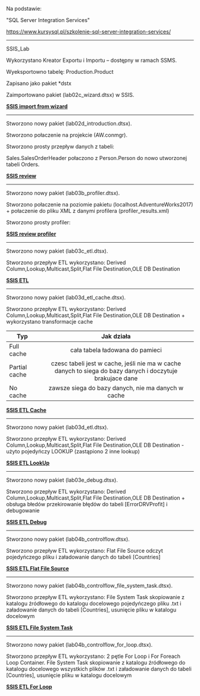 Na podstawie:

"SQL Server Integration Services"


https://www.kursysql.pl/szkolenie-sql-server-integration-services/

---------------------------------------------------------------------------------------------------------

SSIS_Lab

 Wykorzystano Kreator Exportu i Importu – dostępny w ramach SSMS.

 Wyeksportowno tabelę: Production.Product

 Zapisano jako pakiet *dstx

 Zaimportowano pakiet (lab02c_wizard.dtsx) w SSIS.
 
 **[SSIS import from wizard](https://github.com/toskpl/MS-SQL/blob/master/kursysql/SSIS/MOD1/MOD1_lab02c_wizard.png)**
 
---------------------------------------------------------------------------------------------------------
 
Stworzono nowy pakiet  (lab02d_introduction.dtsx).

Stworzono połaczenie na projekcie (AW.conmgr).

Stworzono prosty przepływ danych z tabeli:

Sales.SalesOrderHeader połaczono z Person.Person do nowo utworzonej tabeli Orders.

**[SSIS review](https://github.com/toskpl/MS-SQL/blob/master/kursysql/SSIS/MOD1/MOD1_lab02d_introduction.png)**

---------------------------------------------------------------------------------------------------------
 
Stworzono nowy pakiet  (lab03b_profiler.dtsx).

Stworzono połaczenie na poziomie pakietu (localhost.AdventureWorks2017) + połaczenie do pliku XML z danymi profilera (profiler_results.xml)

Stworzono prosty profiler:

**[SSIS review profiler](https://github.com/toskpl/MS-SQL/blob/master/kursysql/SSIS/MOD1/MOD1_lab03b_profiler.png)**

---------------------------------------------------------------------------------------------------------
 
Stworzono nowy pakiet  (lab03c_etl.dtsx).

Stworzono przepływ ETL wykorzystano:
Derived Column,Lookup,Multicast,Split,Flat File Destination,OLE DB Destination

**[SSIS ETL](https://github.com/toskpl/MS-SQL/blob/master/kursysql/SSIS/MOD1/MOD1_lab03c_etl.png)**

---------------------------------------------------------------------------------------------------------
 
Stworzono nowy pakiet  (lab03d_etl_cache.dtsx).

Stworzono przepływ ETL wykorzystano:
Derived Column,Lookup,Multicast,Split,Flat File Destination,OLE DB Destination + wykorzystano transformacje cache

|Typ | Jak działa |
| ------------- |:-------------:|
Full cache | cała tabela ładowana do pamieci| 
Partial cache | czesc tabeli jest w cache, jeśli nie ma w cache danych to siega do bazy danych i doczytuje brakujace dane| 
No cache | zawsze siega do bazy danych, nie ma danych w cache| 

**[SSIS ETL Cache](https://github.com/toskpl/MS-SQL/blob/master/kursysql/SSIS/MOD1/MOD1_lab03d_etl_cache.png)**


---------------------------------------------------------------------------------------------------------
 
Stworzono nowy pakiet  (lab03d_etl.dtsx).

Stworzono przepływ ETL wykorzystano:
Derived Column,Lookup,Multicast,Split,Flat File Destination,OLE DB Destination - użyto pojedyńczy LOOKUP (zastąpiono 2 inne lookup)

**[SSIS ETL LookUp](https://github.com/toskpl/MS-SQL/blob/master/kursysql/SSIS/MOD1/MOD1_lab03d_etl_one_lookup.png)**

---------------------------------------------------------------------------------------------------------
 
Stworzono nowy pakiet  (lab03e_debug.dtsx).

Stworzono przepływ ETL wykorzystano:
Derived Column,Lookup,Multicast,Split,Flat File Destination,OLE DB Destination + obsługa błedów przekirowanie błędów do tabeli [ErrorDRVProfit] i debugowanie

**[SSIS ETL Debug](https://github.com/toskpl/MS-SQL/blob/master/kursysql/SSIS/MOD1/MOD1_lab03e_debug.png)**

---------------------------------------------------------------------------------------------------------
 
Stworzono nowy pakiet  (lab04b_controlflow.dtsx).

Stworzono przepływ ETL wykorzystano:
Flat File Source odczyt pojedyńczego pliku i załadowanie danych do tabeli [Countries]

**[SSIS ETL Flat File Source](https://github.com/toskpl/MS-SQL/blob/master/kursysql/SSIS/MOD1/MOD1_lab04b_controlflow.png)**

---------------------------------------------------------------------------------------------------------
 
Stworzono nowy pakiet  (lab04b_controlflow_file_system_task.dtsx).

Stworzono przepływ ETL wykorzystano:
File System Task skopiowanie z katalogu źródłowego do katalogu docelowego pojedyńczego pliku .txt i załadowanie danych do tabeli [Countries], usunięcie pliku w katalogu docelowym

**[SSIS ETL File System Task](https://github.com/toskpl/MS-SQL/blob/master/kursysql/SSIS/MOD1/MOD1_lab04b_controlflow_file_system_task.png)**

---------------------------------------------------------------------------------------------------------
 
Stworzono nowy pakiet  (lab04b_controlflow_for_loop.dtsx).

Stworzono przepływ ETL wykorzystano:
2 pętle For Loop i For Foreach Loop Container.
File System Task skopiowanie z katalogu źródłowego do katalogu docelowego wszystkich plików .txt i załadowanie danych do tabeli [Countries], usunięcie pliku w katalogu docelowym

**[SSIS ETL For Loop](https://github.com/toskpl/MS-SQL/blob/master/kursysql/SSIS/MOD1/MOD1_lab04b_controlflow_for_loop.png)**
